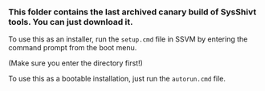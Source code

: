 ### This folder contains the last archived canary build of SysShivt tools. You can just download it.

To use this as an installer, run the `setup.cmd` file in SSVM by entering the command prompt from the boot menu.

(Make sure you enter the directory first!)

To use this as a bootable installation, just run the `autorun.cmd` file.
